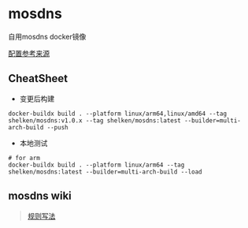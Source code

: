 # mosdns

自用mosdns docker镜像

[配置参考来源](https://blog.picopock.com/2023/02/12/debian/debian/#toc-heading-18)

## CheatSheet

- 变更后构建

```shell
docker-buildx build . --platform linux/arm64,linux/amd64 --tag shelken/mosdns:v1.0.x --tag shelken/mosdns:latest --builder=multi-arch-build --push
```

- 本地测试

```shell
# for arm
docker-buildx build . --platform linux/arm64 --tag shelken/mosdns:latest --builder=multi-arch-build --load
```

## mosdns wiki

> [规则写法](https://irine-sistiana.gitbook.io/mosdns-wiki/mosdns-v5/ru-he-pei-zhi-mosdns/yu-ming-pi-pei-gui-ze)
